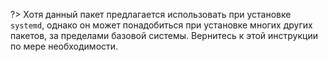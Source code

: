 ?> Хотя данный пакет предлагается использовать при установке `systemd`, однако он может понадобиться при установке многих других пакетов, за пределами базовой системы. Вернитесь к этой инструкции по мере необходимости.
